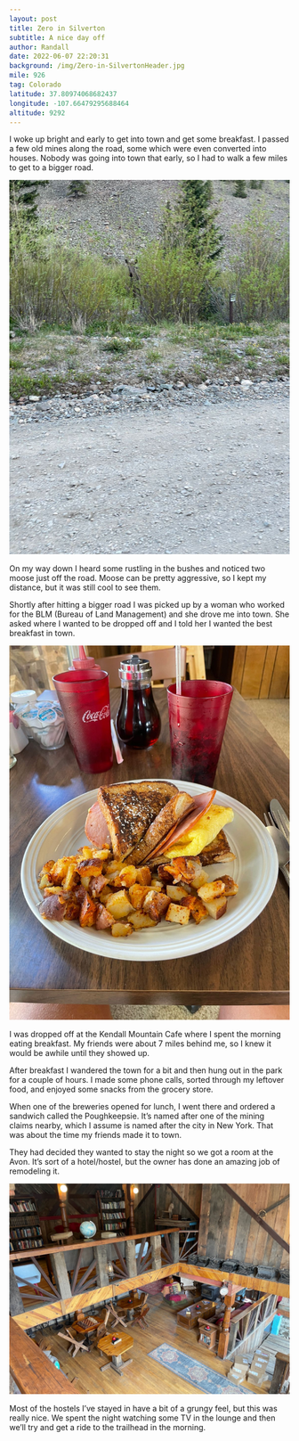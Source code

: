 ```yaml
---
layout: post
title: Zero in Silverton
subtitle: A nice day off
author: Randall
date: 2022-06-07 22:20:31
background: /img/Zero-in-SilvertonHeader.jpg
mile: 926
tag: Colorado
latitude: 37.80974068682437
longitude: -107.66479295688464
altitude: 9292
---
```

I woke up bright and early to get into town and get some breakfast. I passed a few old mines along the road, some which were even converted into houses. Nobody was going into town that early, so I had to walk a few miles to get to a bigger road.

<img src="/img/Zero in Silverton0.jpg" class="img-fluid">

On my way down I heard some rustling in the bushes and noticed two moose just off the road. Moose can be pretty aggressive, so I kept my distance, but it was still cool to see them.

Shortly after hitting a bigger road I was picked up by a woman who worked for the BLM (Bureau of Land Management) and she drove me into town. She asked where I wanted to be dropped off and I told her I wanted the best breakfast in town.

<img src="/img/Zero in Silverton1.jpg" class="img-fluid">

I was dropped off at the Kendall Mountain Cafe where I spent the morning eating breakfast. My friends were about 7 miles behind me, so I knew it would be awhile until they showed up.

After breakfast I wandered the town for a bit and then hung out in the park for a couple of hours. I made some phone calls, sorted through my leftover food, and enjoyed some snacks from the grocery store.

When one of the breweries opened for lunch, I went there and ordered a sandwich called the Poughkeepsie. It’s named after one of the mining claims nearby, which I assume is named after the city in New York. That was about the time my friends made it to town.

They had decided they wanted to stay the night so we got a room at the Avon. It’s sort of a hotel/hostel, but the owner has done an amazing job of remodeling it.

<img src="/img/Zero in Silverton2.jpg" class="img-fluid">

Most of the hostels I’ve stayed in have a bit of a grungy feel, but this was really nice. We spent the night watching some TV in the lounge and then we’ll try and get a ride to the trailhead in the morning.
